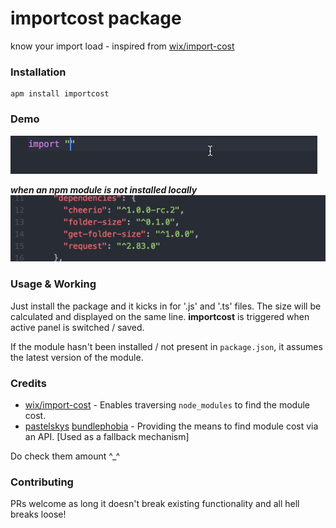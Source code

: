 # importcost package

know your import load - inspired from [wix/import-cost](https://marketplace.visualstudio.com/items?itemName=wix.vscode-import-cost)

### Installation

```
apm install importcost
```

### Demo
![importcost demo](./import-cost.gif)

___when an npm module is not installed locally___
![importcost-api demo](./import-cost-api.gif)

### Usage & Working
Just install the package and it kicks in for '.js' and '.ts' files.
The size will be calculated and displayed on the same line.
__importcost__ is triggered when active panel is switched / saved.

If the module hasn't been installed / not present in `package.json`, it assumes the latest version of the module.

### Credits

- [wix/import-cost](https://github.com/wix/import-cost/tree/master/packages/import-cost) -
  Enables traversing `node_modules` to find the module cost.
- [pastelskys](https://github.com/pastelsky/bundlephobia])
[bundlephobia](https://bundlephobia.com/]) - Providing the means to find module
cost via an API. [Used as a fallback mechanism]

Do check them amount ^\_^

### Contributing

PRs welcome as long it doesn't break existing functionality and all hell breaks loose!
